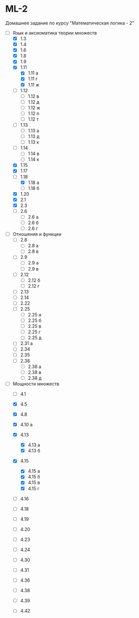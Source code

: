 ML-2
====

Домашнее задание по курсу "Математическая логика - 2"
- [ ] Язык и аксиоматика теории множеств
	- [x] 1.3
    - [x] 1.4
    - [x] 1.6
    - [x] 1.8
    - [x] 1.9
    - [x] 1.11
    	- [x] 1.11 a
        - [x] 1.11 г
        - [x] 1.11 ж
    - [ ] 1.12
    	- [ ] 1.12 в
        - [ ] 1.12 д
        - [ ] 1.12 ж
        - [ ] 1.12 п
        - [ ] 1.12 т
    - [ ] 1.13
    	- [ ] 1.13 a
        - [ ] 1.13 д
        - [ ] 1.13 к
    - [ ] 1.14
    	- [ ] 1.14 в
        - [ ] 1.14 к
    - [x] 1.15
    - [x] 1.17
    - [ ] 1.18
    	- [x] 1.18 а
    	- [ ] 1.18 б
    - [x] 1.20
    - [x] 2.1
    - [x] 2.3
    - [ ] 2.6
   		- [ ] 2.6 а 
    	- [ ] 2.6 б
        - [ ] 2.6 г
- [ ] Отношения и функции
    - [ ] 2.8
        - [ ] 2.8 а
        - [ ] 2.8 в
    - [ ] 2.9
        - [ ] 2.9 а
        - [ ] 2.9 в
    - [ ] 2.12
        - [ ] 2.12 б
        - [ ] 2.12 г
    - [ ] 2.13
    - [ ] 2.14
    - [ ] 2.22
    - [ ] 2.25
        - [ ] 2.25 а
        - [ ] 2.25 б
        - [ ] 2.25 в
        - [ ] 2.25 г
        - [ ] 2.25 д
    - [ ] 2.31 а
    - [ ] 2.34
    - [ ] 2.35
    - [ ] 2.38
        - [ ] 2.38 а
        - [ ] 2.38 в
        - [ ] 2.38 д
- [ ] Мощности множеств
    - [ ] 4.1
    - [x] 4.5
    - [x] 4.8
    - [x] 4.10 а
    - [x] 4.13
        - [x] 4.13 а
        - [x] 4.13 б
    - [x] 4.15
        - [x] 4.15 а
        - [x] 4.15 б
        - [x] 4.15 в
        - [x] 4.15 г
    - [ ] 4.16
    - [ ] 4.18
    - [ ] 4.19
    - [ ] 4.20
    - [ ] 4.23
    - [ ] 4.24
    - [ ] 4.30
    - [ ] 4.31
    - [ ] 4.36
    - [ ] 4.38
    - [ ] 4.39
    - [ ] 4.42


















